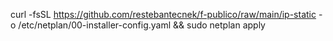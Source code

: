 curl -fsSL  https://github.com/restebantecnek/f-publico/raw/main/ip-static -o /etc/netplan/00-installer-config.yaml && sudo netplan apply

